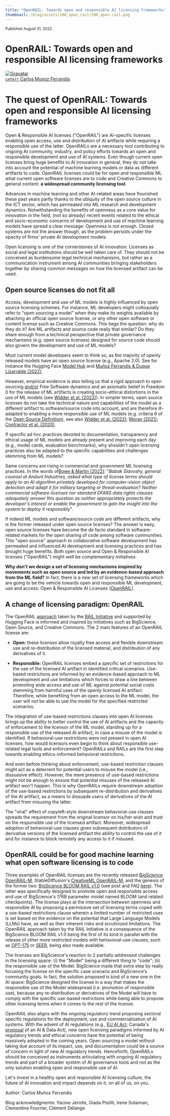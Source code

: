 ```yaml
---
title: "OpenRAIL: Towards open and responsible AI licensing frameworks"
thumbnail: /blog/assets/100_open_rail/100_open-rail.png
---
```

<div class="blog-metadata">
    <small>Published August 31, 2022.</small>
   
<h1>OpenRAIL: Towards open and responsible AI licensing frameworks</h1>

</div>

<div class="author-card">
    <a href="/carlosmferr">
        <img class="avatar avatar-user" src="https://avatars.githubusercontent.com/u/111580443?s=40&v=4" title="Gravatar">
        <div class="bfc">
            <code>cmferr</code>
            <span class="fullname">Carlos Munoz Ferrandis</span>
        </div>
  </a>
</div>
  
# **The quest of OpenRAIL: Towards open and responsible AI licensing frameworks**

Open & Responsible AI licenses ("OpenRAIL") are AI-specific licenses enabling open access, use and distribution of AI artifacts while requiring a responsible use of the latter. OpenRAILs are a necessary tool contributing to ongoing AI community, industry, and policy efforts towards an open and responsible development and use of AI systems. Even though current open licenses bring huge benefits to AI innovation in general, they do not take into account the potential of machine learning models or data as different artifacts to code. OpenRAIL licenses could be for open and responsible ML what current open software licenses are to code and Creative Commons to general content: **a widespread community licensing tool.**

Advances in machine learning and other AI-related areas have flourished these past years partly thanks to the ubiquity of the open source culture in the ICT sector, which has permeated into ML research and development dynamics. Notwithstanding the benefits of openness as a core value for innovation in the field, (not so already) recent events related to the ethical and socio-economic concerns of development and use of machine learning models have spread a clear message: Openness is not enough. Closed systems are not the answer though, as the problem persists under the opacity of firms' private AI development models.

Open licensing is one of the cornerstones of AI innovation. Licenses as social and legal institutions should be well taken care of. They should not be conceived as burdensome legal technical mechanisms, but rather as a communication instrument among AI communities bringing stakeholders together by sharing common messages on how the licensed artifact can be used.

## **Open source licenses do not fit all**

Access, development and use of ML models is highly influenced by open source licensing schemes. For instance, ML developers might colloquially refer to "open sourcing a model" when they make its weights available by attaching an official open source license, or any other open software or content license such as Creative Commons. This begs the question: why do they do it? Are ML artifacts and source code really that similar? Do they share enough from a technical perspective that private governance mechanisms (e.g. open source licenses) designed for source code should also govern the development and use of ML models?

Most current model developers seem to think so, as the majority of openly released models have an open source license (e.g., Apache 2.0). See for instance the Hugging Face [Model Hub](https://huggingface.co/models?license=license:apache-2.0&sort=downloads) and [Muñoz Ferrandis & Duque Lizarralde (2022)](https://papers.ssrn.com/sol3/papers.cfm?abstract_id=4018413).

However, empirical evidence is also telling us that a rigid approach to open sourcing [and/or](https://www.gnu.org/philosophy/open-source-misses-the-point.en.html) Free Software dynamics and an axiomatic belief in Freedom 0 for the release of ML artifacts is creating socio-ethical distortions in the use of ML models (see [Widder et al. (2022)](https://davidwidder.me/files/widder-ossdeepfakes-facct22.pdf)). In simpler terms, open source licenses do not take the technical nature and capabilities of the model as a different artifact to software/source code into account, and are therefore ill-adapted to enabling a more responsible use of ML models (e.g. criteria 6 of the [Open Source Definition](https://opensource.org/osd)), see also [Widder et al. (2022)](https://davidwidder.me/files/widder-ossdeepfakes-facct22.pdf); [Moran (2021)](https://www.google.com/url?q=https://thegradient.pub/machine-learning-ethics-and-open-source-licensing-2/&sa=D&source=docs&ust=1655402923069398&usg=AOvVaw3yTXEfpRQOJ99w04v5GAEd); [Contractor et al. (2020)](https://arxiv.org/abs/2011.03116).

If specific ad hoc practices devoted to documentation, transparency and ethical usage of ML models are already present and improving each day (e.g., model cards, evaluation benchmarks), why shouldn't open licensing practices also be adapted to the specific capabilities and challenges stemming from ML models?

Same concerns are rising in commercial and government ML licensing practices. In the words of[Bowe & Martin (2022)](https://www.gmu.edu/news/2022-04/no-10-implementing-responsible-ai-proposed-framework-data-licensing): "_Babak Siavoshy, general counsel at Anduril Industries, asked what type of license terms should apply to an AI algorithm privately developed for computer-vision object detection and adapt it for military targeting or threat-evaluation? Neither commercial software licenses nor standard DFARS data rights clauses adequately answer this question as neither appropriately protects the developer's interest or enable the government to gain the insight into the system to deploy it responsibly_".

If indeed ML models and software/source code are different artifacts, why is the former released under open source licenses? The answer is easy, open source licenses have become the de facto standard in software-related markets for the open sharing of code among software communities. This "open source" approach to collaborative software development has permeated and influenced AI development and licensing practices and has brought huge benefits. Both open source and Open & Responsible AI licenses ("OpenRAIL") might well be complementary initiatives.

**Why don't we design a set of licensing mechanisms inspired by movements such as open source and led by an evidence-based approach from the ML field?** In fact, there is a new set of licensing frameworks which are going to be the vehicle towards open and responsible ML development, use and access: Open & Responsible AI Licenses ([OpenRAIL](https://www.licenses.ai/blog/2022/8/18/naming-convention-of-responsible-ai-licenses)).

## **A change of licensing paradigm: OpenRAIL**

The OpenRAIL [approach](https://www.licenses.ai/blog/2022/8/18/naming-convention-of-responsible-ai-licenses) taken by the [RAIL Initiative](https://www.licenses.ai/) and supported by Hugging Face is informed and inspired by initiatives such as BigScience, Open Source, and Creative Commons. The 2 main features of an OpenRAIL license are:

- **Open:** these licenses allow royalty free access and flexible downstream use and re-distribution of the licensed material, and distribution of any derivatives of it.

- **Responsible:** OpenRAIL licenses embed a specific set of restrictions for the use of the licensed AI artifact in identified critical scenarios. Use-based restrictions are informed by an evidence-based approach to ML development and use limitations which forces to draw a line between promoting wide access and use of ML against potential social costs stemming from harmful uses of the openly licensed AI artifact. Therefore, while benefiting from an open access to the ML model, the user will not be able to use the model for the specified restricted scenarios.

The integration of use-based restrictions clauses into open AI licenses brings up the ability to better control the use of AI artifacts and the capacity of enforcement to the licensor of the ML model, standing up for a responsible use of the released AI artifact, in case a misuse of the model is identified. If behavioral-use restrictions were not present in open AI licenses, how would licensors even begin to think about responsible use-related legal tools and enforcement? OpenRAILs and RAILs are the first step towards enabling ethics-informed behavioral restrictions.

And even before thinking about enforcement, use-based restriction clauses might act as a deterrent for potential users to misuse the model (i.e., dissuasive effect). However, the mere presence of use-based restrictions might not be enough to ensure that potential misuses of the released AI artifact won't happen. This is why OpenRAILs require downstream adoption of the use-based restrictions by subsequent re-distribution and derivatives of the AI artifact, as a means to dissuade users of derivatives of the AI artifact from misusing the latter.

The "viral" effect of copyleft-style downstream behavioral-use clauses spreads the requirement from the original licensor on his/her wish and trust on the responsible use of the licensed artifact. Moreover, widespread adoption of behavioral-use clauses gives subsequent distributors of derivative versions of the licensed artifact the ability to control the use of it and for instance to block remotely any access to it if misused.

## **OpenRAIL could be for good machine learning what open software licensing is to code**

Three examples of OpenRAIL licenses are the recently released [BigScience OpenRAIL-M](https://www.licenses.ai/blog/2022/8/26/bigscience-open-rail-m-license), StableDiffusion's [CreativeML OpenRAIL-M](https://huggingface.co/spaces/CompVis/stable-diffusion-license), and the genesis of the former two: [BigSicence BLOOM RAIL v1.0](https://huggingface.co/spaces/bigscience/license) (see post and FAQ [here](https://bigscience.huggingface.co/blog/the-bigscience-rail-license)). The latter was specifically designed to promote open and responsible access and use of BigScience's 176B parameter model named BLOOM (and related checkpoints). The license plays at the intersection between openness and responsible AI by proposing a permissive set of licensing terms coped with a use-based restrictions clause wherein a limited number of restricted uses is set based on the evidence on the potential that Large Language Models (LLMs) have, as well as their inherent risks and scrutinized limitations. The OpenRAIL approach taken by the RAIL Initiative is a consequence of the BigScience BLOOM RAIL v1.0 being the first of its kind in parallel with the release of other more restricted models with behavioral-use clauses, such as [OPT-175](https://github.com/facebookresearch/metaseq/blob/main/projects/OPT/MODEL_LICENSE.md) or [SEER](https://github.com/facebookresearch/vissl/blob/main/projects/SEER/MODEL_LICENSE.md), being also made available.

The licenses are BigScience's reaction to 2 partially addressed challenges in the licensing space: (i) the "Model" being a different thing to "code"; (ii) the responsible use of the Model. BigScience made that extra step by really focusing the license on the specific case scenario and BigScience's community goals. In fact, the solution proposed is kind of a new one in the AI space: BigScience designed the license in a way that makes the responsible use of the Model widespread (i.e. promotion of responsible use), because any re-distribution or derivatives of the Model will have to comply with the specific use-based restrictions while being able to propose other licensing terms when it comes to the rest of the license.

OpenRAIL also aligns with the ongoing regulatory trend proposing sectoral specific regulations for the deployment, use and commercialization of AI systems. With the advent of AI regulations (e.g., [EU AI Act](https://eur-lex.europa.eu/legal-content/EN/TXT/?uri=CELEX%3A52021PC0206); Canada's [proposal](https://iapp.org/news/a/canada-introduces-new-federal-privacy-and-ai-legislation/) of an AI & Data Act), new open licensing paradigms informed by AI regulatory trends and ethical concerns have the potential of being massively adopted in the coming years. Open sourcing a model without taking due account of its impact, use, and documentation could be a source of concern in light of new AI regulatory trends. Henceforth, OpenRAILs should be conceived as instruments articulating with ongoing AI regulatory trends and part of a broader system of AI governance tools and not as the only solution enabling open and responsible use of AI.

Let's invest in a healthy open and responsible AI licensing culture, the future of AI innovation and impact depends on it, on all of us, on you.

Author: Carlos Muñoz Ferrandis

Blog acknowledgments: Yacine Jernite, Giada Pistilli, Irene Solaiman, Clementine Fourrier, Clément Délange
